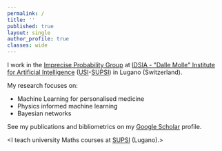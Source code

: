 ```yaml
---
permalink: /
title: ''
published: true
layout: single
author_profile: true
classes: wide
---
```

I work in the [Imprecise Probability Group](https://www.ipg.idsia.ch) at [IDSIA - "Dalle Molle" Institute for Artificial Intelligence](https://www.idsia.ch) ([USI](https://www.usi.ch)-[SUPSI](https://www.supsi.ch)) in Lugano (Switzerland).

My research focuses on:
- Machine Learning for personalised medicine
- Physics informed machine learning 
- Bayesian networks

See my publications and bibliometrics on my [Google Scholar](http://scholar.google.ch/citations?user=8WSDwpUAAAAJ) profile.

<I teach university Maths courses at [SUPSI](https://www.supsi.ch) (Lugano).>
